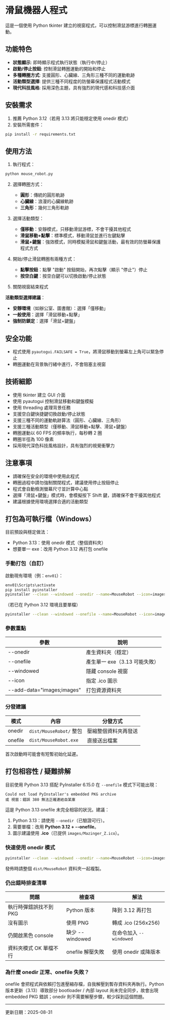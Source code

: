 # 滑鼠機器人程式

這是一個使用 Python tkinter 建立的視窗程式，可以控制滑鼠游標進行轉圈運動。

## 功能特色

- **狀態顯示**: 即時顯示程式執行狀態（執行中/停止）
- **啟動/停止按鈕**: 控制滑鼠轉圈運動的開始和停止
- **多種轉圈方式**: 支援圓形、心臟線、三角形三種不同的運動軌跡
- **活動類型選擇**: 提供三種不同程度的防螢幕保護程式活動模式
- **現代科技風格**: 採用深色主題，具有強烈的現代感和科技感介面

## 安裝需求

1. 推薦 Python 3.12（若用 3.13 將只能穩定使用 onedir 模式）
2. 安裝所需套件：

```bash
pip install -r requirements.txt
```

## 使用方法

1. 執行程式：
```bash
python mouse_robot.py
```

2. 選擇轉圈方式：
   - **圓形**：傳統的圓形軌跡
   - **心臟線**：浪漫的心臟線軌跡
   - **三角形**：幾何三角形軌跡

3. 選擇活動類型：
   - **僅移動**：安靜模式，只移動滑鼠游標，不會干擾其他程式
   - **滑鼠移動+點擊**：標準模式，移動滑鼠並進行左鍵點擊
   - **滑鼠+鍵盤**：強效模式，同時模擬滑鼠和鍵盤活動，最有效的防螢幕保護程式方式

3. 開始/停止滑鼠轉圈有兩種方式：
   - **點擊按鈕**：點擊 "啟動" 按鈕開始，再次點擊（顯示 "停止"）停止
   - **按空白鍵**：按空白鍵可以切換啟動/停止狀態

4. 關閉視窗結束程式

**活動類型選擇建議**：
- **安靜環境**（如辦公室、圖書館）：選擇「僅移動」
- **一般使用**：選擇「滑鼠移動+點擊」
- **強制防鎖定**：選擇「滑鼠+鍵盤」

## 安全功能

- 程式使用 `pyautogui.FAILSAFE = True`，將滑鼠移動到螢幕左上角可以緊急停止
- 轉圈運動在背景執行緒中進行，不會阻塞主視窗

## 技術細節

- 使用 tkinter 建立 GUI 介面
- 使用 pyautogui 控制滑鼠移動和鍵盤模擬
- 使用 threading 處理背景任務
- 支援空白鍵快捷鍵切換啟動/停止狀態
- 支援三種不同的運動軌跡算法（圓形、心臟線、三角形）
- 支援三種活動類型（僅移動、滑鼠移動+點擊、滑鼠+鍵盤）
- 轉圈運動以 60 FPS 的頻率執行，每秒轉 2 圈
- 轉圈半徑為 100 像素
- 採用現代深色科技風格設計，具有強烈的視覺衝擊力

## 注意事項

- 請確保在安全的環境中使用此程式
- 轉圈過程中請勿強制關閉程式，建議使用停止按鈕停止
- 程式會自動檢測螢幕尺寸並計算中心點
- 選擇「滑鼠+鍵盤」模式時，會模擬按下 Shift 鍵，請確保不會干擾其他程式
- 建議根據使用環境選擇合適的活動類型

## 打包為可執行檔（Windows）

目前預設與穩定做法：
- Python 3.13：使用 onedir 模式（整個資料夾）
- 想要單一 exe：改用 Python 3.12 再打包 onefile



### 手動打包（自訂）
啟動現有環境（例：`env01`）：
```bash
env01\Scripts\activate
pip install pyinstaller
pyinstaller --clean --windowed --onedir --name=MouseRobot --icon=images\Mazinger_Z.ico --add-data="images;images" mouse_robot.py
```
（若已在 Python 3.12 環境且要單檔）
```bash
pyinstaller --clean --windowed --onefile --name=MouseRobot --icon=images\Mazinger_Z.ico --add-data="images;images" mouse_robot.py
```

### 參數重點
| 參數 | 說明 |
|------|------|
| --onedir | 產生資料夾（穩定） |
| --onefile | 產生單一 exe（3.13 可能失敗） |
| --windowed | 隱藏 console 視窗 |
| --icon | 指定 .ico 圖示 |
| --add-data="images;images" | 打包資源資料夾 |

### 分發建議
| 模式 | 內容 | 分發方式 |
|------|------|-----------|
| onedir | `dist/MouseRobot/` 整包 | 壓縮整個資料夾再發送 |
| onefile | `dist/MouseRobot.exe` | 直接送出檔案 |

首次啟動時可能會有短暫初始化延遲。

## 打包相容性 / 疑難排解

目前使用 Python 3.13 搭配 PyInstaller 6.15.0 在 `--onefile` 模式下可能出現：

```
Could not load PyInstaller's embedded PKG archive
或 視窗：錯誤 380 無法正確連結自某庫
```

這是 Python 3.13 onefile 未完全相容的狀況。建議：

1. Python 3.13：請使用 `--onedir`（已驗證可行）。
2. 需要單檔：改用 **Python 3.12 + --onefile**。
3. 圖示建議使用 **.ico**（已提供 `images/Mazinger_Z.ico`）。

### 快速使用 onedir 模式
```bash
pyinstaller --clean --windowed --onedir --name=MouseRobot --icon=images\Mazinger_Z.ico --add-data="images;images" mouse_robot.py
```
發佈時請整個 `dist/MouseRobot` 資料夾一起複製。

### 仍出錯時排查清單
| 問題 | 檢查項 | 解法 |
|------|--------|------|
| 執行時彈錯誤找不到 PKG | Python 版本 | 降到 3.12 再打包 |
| 沒有圖示 | 使用 PNG | 轉成 .ico (256x256) |
| 仍開啟黑色 console | 缺少 --windowed | 在命令加入 `--windowed` |
| 資料夾模式 OK 單檔不行 | onefile 解壓失敗 | 使用 onedir 或降版本 |

### 為什麼 onedir 正常、onefile 失敗？
onefile 會把程式與依賴打包進壓縮存檔，自我解壓到暫存資料夾再執行。Python 版本更新（3.13）導致部分 bootloader / 內部 layout 尚未完全同步，故會出現 embedded PKG 錯誤；onedir 則不需要解壓步驟，較少踩到這個問題。

---
更新日期：2025-08-31
